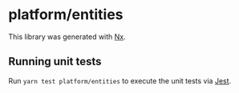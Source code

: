 # platform/entities

This library was generated with [Nx](https://nx.dev).

## Running unit tests

Run `yarn test platform/entities` to execute the unit tests via [Jest](https://jestjs.io).
